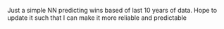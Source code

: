 Just a simple NN predicting wins based of last 10 years of data. Hope to update it such that I can make it more reliable and predictable
